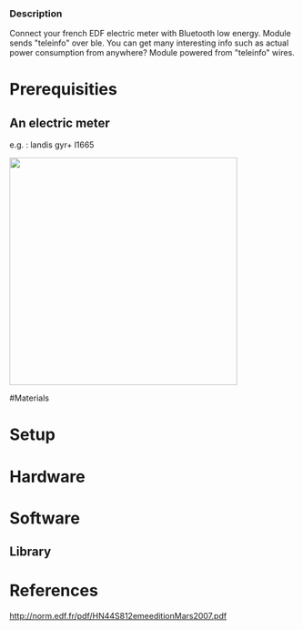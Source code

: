 ### Description

Connect your french EDF electric meter with Bluetooth low energy. Module sends "teleinfo" over ble. You can get many interesting info such as actual power consumption from anywhere? Module powered from "teleinfo" wires.

# Prerequisities
## An electric meter 
e.g. : landis gyr+ l1665

<img src="https://raw.githubusercontent.com/Lahorde/teleinfo_ble/landis_gyr_l16c5.jpg" width="400">

#Materials

# Setup

# Hardware

# Software
## Library

# References

http://norm.edf.fr/pdf/HN44S812emeeditionMars2007.pdf
